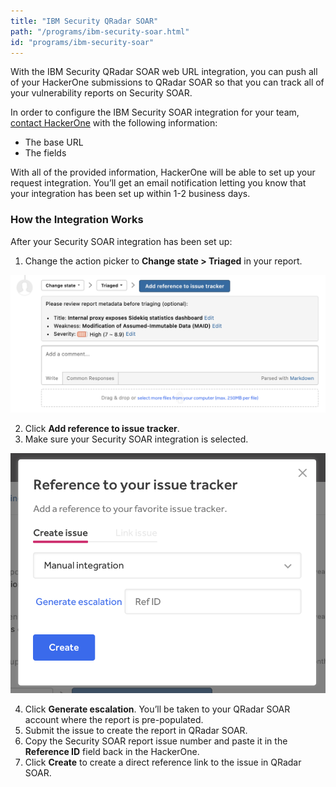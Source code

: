 ```yaml
---
title: "IBM Security QRadar SOAR"
path: "/programs/ibm-security-soar.html"
id: "programs/ibm-security-soar"
---
```


With the IBM Security QRadar SOAR web URL integration, you can push all of your HackerOne submissions to QRadar SOAR so that you can track all of your vulnerability reports on Security SOAR.

In order to configure the IBM Security SOAR integration for your team, [contact HackerOne](https://support.hackerone.com/hc/en-us/requests/new) with the following information:

* The base URL
* The fields

With all of the provided information, HackerOne will be able to set up your request integration. You’ll get an email notification letting you know that your integration has been set up within 1-2 business days.

### How the Integration Works
After your Security SOAR integration has been set up:
1. Change the action picker to **Change state > Triaged** in your report.

![integrations](./images/add-integration-reference.png)

2. Click **Add reference to issue tracker**.
3. Make sure your Security SOAR integration is selected.

![integration](./images/issue-tracker-reference.png)

4. Click **Generate escalation**. You’ll be taken to your QRadar SOAR account where the report is pre-populated.
3. Submit the issue to create the report in QRadar SOAR.
4. Copy the Security SOAR report issue number and paste it in the **Reference ID** field back in the HackerOne.
5. Click **Create** to create a direct reference link to the issue in QRadar SOAR.
